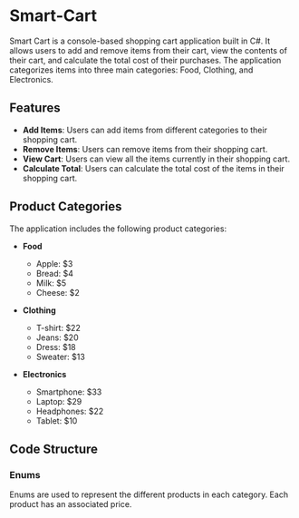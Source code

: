 # Smart-Cart

Smart Cart is a console-based shopping cart application built in C#. It allows users to add and remove items from their cart, view the contents of their cart, and calculate the total cost of their purchases. The application categorizes items into three main categories: Food, Clothing, and Electronics.

## Features

- **Add Items**: Users can add items from different categories to their shopping cart.
- **Remove Items**: Users can remove items from their shopping cart.
- **View Cart**: Users can view all the items currently in their shopping cart.
- **Calculate Total**: Users can calculate the total cost of the items in their shopping cart.

## Product Categories

The application includes the following product categories:

- **Food**
  - Apple: $3
  - Bread: $4
  - Milk: $5
  - Cheese: $2

- **Clothing**
  - T-shirt: $22
  - Jeans: $20
  - Dress: $18
  - Sweater: $13

- **Electronics**
  - Smartphone: $33
  - Laptop: $29
  - Headphones: $22
  - Tablet: $10

## Code Structure

### Enums

Enums are used to represent the different products in each category. Each product has an associated price.